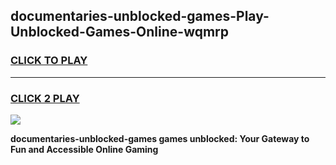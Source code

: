 
## documentaries-unblocked-games-Play-Unblocked-Games-Online-wqmrp
<h3>
<a href="https://premium76.site?title=documentaries-unblocked-games&ref=25A">CLICK TO PLAY</a></h3>
<hr>

<h3>
<a href="https://premium76.site?title=documentaries-unblocked-games&ref=25A">CLICK 2 PLAY</a>
  
</h3>

<a href="https://premium76.site?title=documentaries-unblocked-games&ref=25A"><img src="https://clearcache.store/games.png"></a>


**documentaries-unblocked-games games unblocked: Your Gateway to Fun and Accessible Online Gaming**
